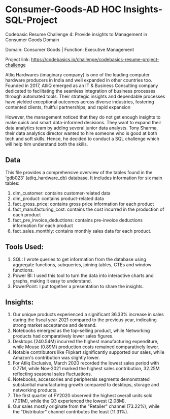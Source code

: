 # Consumer-Goods-AD HOC Insights-SQL-Project


Codebasic Resume Challenge 4: Provide insights to Management in Consumer Goods Domain 

Domain:  Consumer Goods | Function: Executive Management

Project link: https://codebasics.io/challenge/codebasics-resume-project-challenge

Atliq Hardwares (imaginary company) is one of the leading computer hardware producers in India and well expanded in other countries too.
Founded in 2017, AtliQ emerged as an IT & Business Consulting company dedicated to facilitating the seamless integration of business processes through automated tools.
Their strategic insights and dependable processes have yielded exceptional outcomes across diverse industries, fostering contented clients, fruitful partnerships, and rapid expansion

However, the management noticed that they do not get enough insights to make quick and smart data-informed decisions. They want to expand their data analytics team by adding several junior data analysts. Tony Sharma, their data analytics director wanted to hire someone who is good at both tech and soft skills. Hence, he decided to conduct a SQL challenge which will help him understand both the skills.

## Data 
This file provides a comprehensive overview of the tables found in the 'gdb023' (atliq_hardware_db) database. It includes information for six main tables:

1. dim_customer: contains customer-related data
2. dim_product: contains product-related data
3. fact_gross_price: contains gross price information for each product
4. fact_manufacturing_cost: contains the cost incurred in the production of each product
5. fact_pre_invoice_deductions: contains pre-invoice deductions information for each product
6. fact_sales_monthly: contains monthly sales data for each product.

## Tools Used:

1. SQL: I wrote queries to get information from the database using aggregate functions, subqueries, joining tables, CTEs and window  functions.
2. Power BI: I used this tool to turn the data into interactive charts and graphs, making it easy to understand.
3. PowerPoint: I put together a presentation to share the insights.

## Insights: 

1. Our unique products experienced a significant 36.33% increase in sales during the fiscal year 2021 compared to the previous year, indicating strong market acceptance and demand.
2. Notebooks emerged as the top-selling product, while Networking products had comparatively lower sales figures.
3. Desktops (240.54M) incurred the highest manufacturing expenditure, while Mouse (0.89M) production costs remained comparatively lower.
4. Notable contributors like Flipkart significantly supported our sales, while Amazon's contribution was slightly lower.
5. For Atliq Exclusive, March 2020 recorded the lowest sales period with 0.77M, while Nov-2021 marked the highest sales contribution, 32.25M reflecting seasonal sales fluctuations.
6. Notebooks, accessories and peripherals segments demonstrated substantial manufacturing growth compared to desktops, storage and networking products.
7. The first quarter of FY2020 observed the highest overall units sold (7.01M), while the Q3 experienced the lowest (2.08M).
8. Our sales mostly originate from the "Retailer" channel (73.22%), while the "Distributor" channel contributes the least (11.31%).


